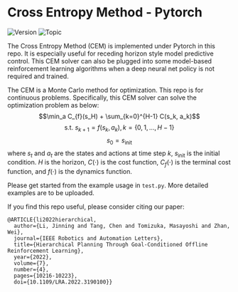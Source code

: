 # Cross Entropy Method - Pytorch

![Version](https://img.shields.io/badge/Version-0.1-ff69b4.svg) ![Topic](https://img.shields.io/badge/Topic-CrossEntropyMethod-green.svg?logo=github)

The Cross Entropy Method (CEM) is implemented under Pytorch in this repo. 
It is especially useful for receding horizon style model predictive control. 
This CEM solver can also be plugged into some model-based reinforcement learning algorithms when a deep neural net policy is not required and trained. 

The CEM is a Monte Carlo method for optimization. 
This repo is for continuous problems. 
Specifically, this CEM solver can solve the optimization problem as below: 
$$\min_a C_{f}(s_H) + \sum_{k=0}^{H-1} C(s_k, a_k)$$
$$\text{s.t.} \ s_{k+1} = f(s_k, a_k), k=\{0, 1, \dots, H-1\}$$
$$s_0 = s_{\text{init}}$$
where $s_t$ and $a_t$ are the states and actions at time step $k$, $s_\text{init}$ is the initial condition. $H$ is the horizon, $C(\cdot)$ is the cost function, $C_f(\cdot)$ is the terminal cost function, and $f(\cdot)$ is the dynamics function. 

Please get started from the example usage in `test.py`. More detailed examples are to be uploaded. 

If you find this repo useful, please consider citing our paper:
```
@ARTICLE{li2022hierarchical,
  author={Li, Jinning and Tang, Chen and Tomizuka, Masayoshi and Zhan, Wei},
  journal={IEEE Robotics and Automation Letters}, 
  title={Hierarchical Planning Through Goal-Conditioned Offline Reinforcement Learning}, 
  year={2022},
  volume={7},
  number={4},
  pages={10216-10223},
  doi={10.1109/LRA.2022.3190100}}
```
